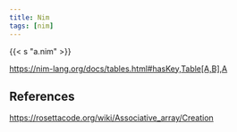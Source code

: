 ```yaml
---
title: Nim
tags: [nim]
---
```


{{< s "a.nim" >}}

<https://nim-lang.org/docs/tables.html#hasKey,Table[A,B],A>

## References

<https://rosettacode.org/wiki/Associative_array/Creation>

